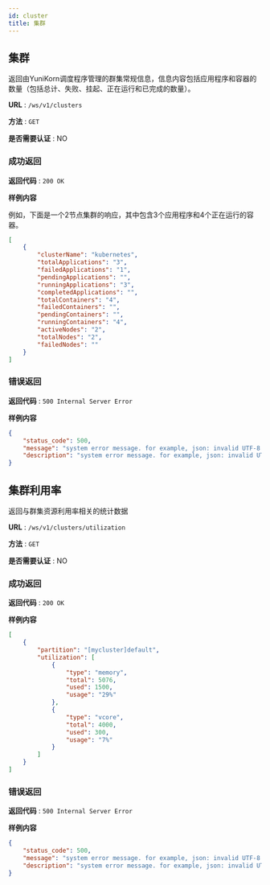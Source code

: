```yaml
---
id: cluster
title: 集群
---
```


<!--
Licensed to the Apache Software Foundation (ASF) under one
or more contributor license agreements.  See the NOTICE file
distributed with this work for additional information
regarding copyright ownership.  The ASF licenses this file
to you under the Apache License, Version 2.0 (the
"License"); you may not use this file except in compliance
with the License.  You may obtain a copy of the License at

  http://www.apache.org/licenses/LICENSE-2.0

Unless required by applicable law or agreed to in writing,
software distributed under the License is distributed on an
"AS IS" BASIS, WITHOUT WARRANTIES OR CONDITIONS OF ANY
KIND, either express or implied.  See the License for the
specific language governing permissions and limitations
under the License.
-->

## 集群

返回由YuniKorn调度程序管理的群集常规信息，信息内容包括应用程序和容器的数量（包括总计、失败、挂起、正在运行和已完成的数量）。

**URL** : `/ws/v1/clusters`

**方法** : `GET`

**是否需要认证** : NO

### 成功返回

**返回代码** : `200 OK`

**样例内容**

例如，下面是一个2节点集群的响应，其中包含3个应用程序和4个正在运行的容器。

```json
[
    {
        "clusterName": "kubernetes",
        "totalApplications": "3",
        "failedApplications": "1",
        "pendingApplications": "",
        "runningApplications": "3",
        "completedApplications": "",
        "totalContainers": "4",
        "failedContainers": "",
        "pendingContainers": "",
        "runningContainers": "4",
        "activeNodes": "2",
        "totalNodes": "2",
        "failedNodes": ""
    }
]
```

### 错误返回

**返回代码** : `500 Internal Server Error`

**样例内容**

```json
{
    "status_code": 500,
    "message": "system error message. for example, json: invalid UTF-8 in string: ..",
    "description": "system error message. for example, json: invalid UTF-8 in string: .."
}
```

## 集群利用率

返回与群集资源利用率相关的统计数据

**URL** : `/ws/v1/clusters/utilization`

**方法** : `GET`

**是否需要认证** : NO

### 成功返回

**返回代码** : `200 OK`

**样例内容**

```json
[
    {
        "partition": "[mycluster]default",
        "utilization": [
            {
                "type": "memory",
                "total": 5076,
                "used": 1500,
                "usage": "29%"
            },
            {
                "type": "vcore",
                "total": 4000,
                "used": 300,
                "usage": "7%"
            }
        ]
    }
]
```

### 错误返回

**返回代码** : `500 Internal Server Error`

**样例内容**

```json
{
    "status_code": 500,
    "message": "system error message. for example, json: invalid UTF-8 in string: ..",
    "description": "system error message. for example, json: invalid UTF-8 in string: .."
}
```